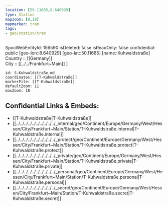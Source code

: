 ```yaml
---
location: [50.11685,8.640929] 
type: Station 
mapzoom: [8,18] 
mapmarker: tram 
tags:
- geo/station/tram
---
```

SpocWebEntityId: 156590
isDeleted: false
isReadOnly: false
confidential: public
[geo-lon::8.640929] 
[geo-lat::50.11685] 
[name::Kuhwaldstraße] 
Country :: [[Germany]]  
City :: [[../../Frankfurt~Main]] ] 


```leaflet
id: S-Kuhwaldstraße.md
coordinates: [[T-Kuhwaldstraße]] 
markerFile: [[T-Kuhwaldstraße]] 
defaultZoom: 11 
maxZoom: 18
```


## Confidential Links & Embeds: 
- [[T-Kuhwaldstraße|T-Kuhwaldstraße]] 
- [[../../../../../../../../../../_internal/geo/Continent/Europe/Germany/West/Hessen/City/Frankfurt~Main/Station/T-Kuhwaldstraße.internal|T-Kuhwaldstraße.internal]] 
- [[../../../../../../../../../../_protect/geo/Continent/Europe/Germany/West/Hessen/City/Frankfurt~Main/Station/T-Kuhwaldstraße.protect|T-Kuhwaldstraße.protect]] 
- [[../../../../../../../../../../_private/geo/Continent/Europe/Germany/West/Hessen/City/Frankfurt~Main/Station/T-Kuhwaldstraße.private|T-Kuhwaldstraße.private]] 
- [[../../../../../../../../../../_personal/geo/Continent/Europe/Germany/West/Hessen/City/Frankfurt~Main/Station/T-Kuhwaldstraße.personal|T-Kuhwaldstraße.personal]] 
- [[../../../../../../../../../../_secret/geo/Continent/Europe/Germany/West/Hessen/City/Frankfurt~Main/Station/T-Kuhwaldstraße.secret|T-Kuhwaldstraße.secret]] 
